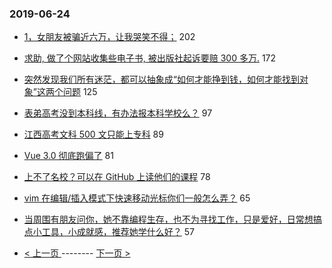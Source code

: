 ### 2019-06-24 
- [1，女朋友被骗近六万，让我哭笑不得；](https://www.v2ex.com/t/576758) 202
- [求助, 做了个网站收集些电子书, 被出版社起诉要赔 300 多万.](https://www.v2ex.com/t/576941) 172
- [突然发现我们所有迷茫，都可以抽象成“如何才能挣到钱，如何才能找到对象”这两个问题](https://www.v2ex.com/t/576810) 125
- [表弟高考没到本科线，有办法报本科学校么？](https://www.v2ex.com/t/576785) 97
- [江西高考文科 500 文只能上专科](https://www.v2ex.com/t/576782) 89
- [Vue 3.0 彻底跑偏了](https://www.v2ex.com/t/576714) 81
- [上不了名校？可以在 GitHub 上读他们的课程](https://www.v2ex.com/t/576805) 78
- [vim 在编辑/插入模式下快速移动光标你们一般怎么弄？](https://www.v2ex.com/t/576732) 65
- [当周围有朋友问你，她不靠编程生存，也不为寻找工作，只是爱好，日常想搞点小工具，小成就感，推荐她学什么好？](https://www.v2ex.com/t/576876) 57 

- [ < 上一页 ](https://github.com/able8/v2ex-hot-record/blob/master/2019-06-23.md) -------- [ 下一页 > ](https://github.com/able8/v2ex-hot-record/blob/master/2019-06-25.md)
